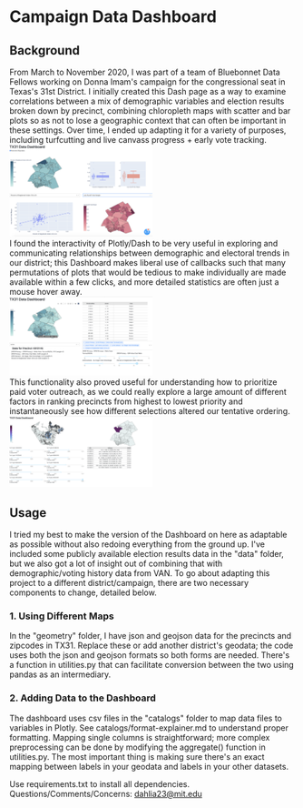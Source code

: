 # Campaign Data Dashboard
## Background
From March to November 2020, I was part of a team of Bluebonnet Data Fellows working on Donna Imam's campaign for the congressional seat in Texas's 31st District. I initially created this Dash page as a way to examine correlations between a mix of demographic variables and election results broken down by precinct, combining chloropleth maps with scatter and bar plots so as not to lose a geographic context that can often be important in these settings. Over time, I ended up adapting it for a variety of purposes, including turfcutting and live canvass progress + early vote tracking.           
<img src="https://github.com/Dahlia-Dry/Campaign-Data-Dashboard/blob/master/example%20usage/main.png" width="50%" height="50%">          
I found the interactivity of Plotly/Dash to be very useful in exploring and communicating relationships between demographic and electoral trends in our district; this Dashboard makes liberal use of callbacks such that many permutations of plots that would be tedious to make individually are made available within a few clicks, and more detailed statistics are often just a mouse hover away.            
<img src="https://github.com/Dahlia-Dry/Campaign-Data-Dashboard/blob/master/example%20usage/targeting.png" width="50%" height="50%">         
This functionality also proved useful for understanding how to prioritize paid voter outreach, as we could really explore a large amount of different factors in ranking precincts from highest to lowest priority and instantaneously see how different selections altered our tentative ordering.             
<img src="https://github.com/Dahlia-Dry/Campaign-Data-Dashboard/blob/master/example%20usage/turfcutting.png" width="50%" height="50%">           

## Usage
I tried my best to make the version of the Dashboard on here as adaptable as possible without also redoing everything from the ground up. I've included some publicly available election results data in the "data" folder, but we also got a lot of insight out of combining that with demographic/voting history data from VAN. To go about adapting this project to a different district/campaign, there are two necessary components to change, detailed below.
### 1. Using Different Maps
In the "geometry" folder, I have json and geojson data for the precincts and zipcodes in TX31. Replace these or add another district's geodata; the code uses both the json and geojson formats so both forms are needed. There's a function in utilities.py that can facilitate conversion between the two using pandas as an intermediary.
### 2. Adding Data to the Dashboard
The dashboard uses csv files in the "catalogs" folder to map data files to variables in Plotly. See catalogs/format-explainer.md to understand proper formatting. Mapping single columns is straightforward; more complex preprocessing can be done by modifying the aggregate() function in utilities.py. The most important thing is making sure there's an exact mapping between labels in your geodata and labels in your other datasets.       

Use requirements.txt to install all dependencies.
Questions/Comments/Concerns: dahlia23@mit.edu
